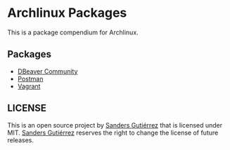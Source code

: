 # Archlinux Packages

This is a package compendium for Archlinux.

## Packages

 - [DBeaver Community](dbeaver)
 - [Postman](postman)
 - [Vagrant](vagrant)

## LICENSE

This is an open source project by [Sanders Gutiérrez](https://untalsanders.github.io) that is licensed under MIT. [Sanders Gutiérrez](https://untalsanders.github.io) reserves the right to change the license of future releases.
